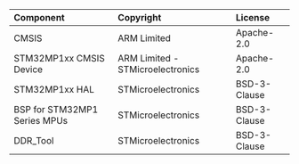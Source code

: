 | Component                       | Copyright                          | License                                          |
|:---------                       |:----------                         |:-------                                          |
| CMSIS                           | ARM Limited                        | Apache-2.0                                       |
| STM32MP1xx CMSIS Device         | ARM Limited - STMicroelectronics   | Apache-2.0                                       |
| STM32MP1xx HAL                  | STMicroelectronics                 | BSD-3-Clause                                     |
| BSP for STM32MP1 Series MPUs    | STMicroelectronics                 | BSD-3-Clause                                     |
| DDR_Tool                        | STMicroelectronics                 | BSD-3-Clause                                     |
